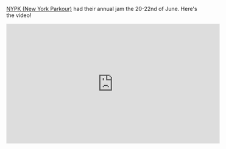 [NYPK (New York Parkour)](www.nyparkour.com "New York Parkour") had their annual jam the 20-22nd of June. Here's the video!

<iframe width="560" height="315" src="https://www.youtube.com/embed/xNmoB1H38-U" frameborder="0" allow="accelerometer; autoplay; encrypted-media; gyroscope; picture-in-picture" allowfullscreen></iframe>